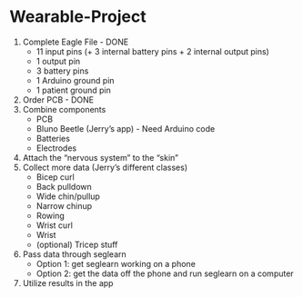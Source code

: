 # Wearable-Project

1. Complete Eagle File - DONE
	* 11 input pins (+ 3 internal battery pins + 2 internal output pins)
	* 1 output pin
	* 3 battery pins
	* 1 Arduino ground pin
	* 1 patient ground pin
2. Order PCB - DONE
3. Combine components
	* PCB
	* Bluno Beetle (Jerry’s app) - Need Arduino code
	* Batteries
	* Electrodes
4. Attach the “nervous system” to the “skin”
5. Collect more data (Jerry’s different classes)
	* Bicep curl
	* Back pulldown
	* Wide chin/pullup
	* Narrow chinup
	* Rowing
	* Wrist curl
	* Wrist 
	* (optional) Tricep stuff
6. Pass data through seglearn
	* Option 1: get seglearn working on a phone
	* Option 2: get the data off the phone and run seglearn on a computer
7. Utilize results in the app
